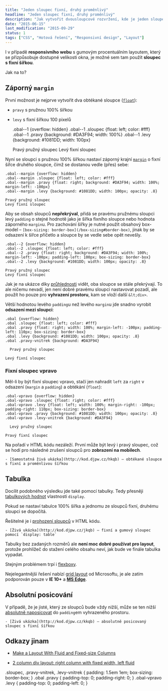 ```yaml
---
title: "Jeden sloupec fixní, druhý proměnlivý"
headline: "Jeden sloupec fixní, druhý proměnlivý"
description: "Jak vytvořit dvousloupcové rozvržení, kde je jeden sloupec s pevnou šířkou a druhý se přizpůsobuje šířce okna."
date: "2015-06-15"
last_modification: "2015-09-29"
status: 1
tags: ["CSS", "Hotová řešení", "Responsivní design", "Layout"]
---
```


I v případě **responsivního webu** s gumovým procentuálním layoutem, který se přizpůsobuje dostupné velikosti okna, je možné sem tam použít **sloupec s fixní šířkou**.

Jak na to?

## Záporný `margin`

První možnost je nejprve vytvořit dva obtékané sloupce ([`float`](/float)):

  - `pravy` s pružnou 100% šířkou

  - `levy` s fixní šířkou 100 pixelů

    .obal--1 {overflow: hidden}
    .obal--1 .sloupec {float: left; color: #fff}
    .obal--1 .pravy {background: #DA3F94; width: 100%}
    .obal--1 .levy {background: #1081DD; width: 100px}    

    Pravý pružný sloupec
    Levý fixní sloupec    

Nyní se sloupci s pružnou 100% šířkou nastaví záporný krajní [`margin`](/margin) o fixní šířce druhého sloupce, čímž se dostanou vedle (přes) sebe:

    .obal--margin {overflow: hidden}
    .obal--margin .sloupec {float: left; color: #fff}
    .obal--margin .pravy {float: right; background: #DA3F94; width: 100%; margin-left: -100px}
    .obal--margin .levy {background: #1081DD; width: 100px; opacity: .8}    

    Pravý pružný sloupec   
    Levý fixní sloupec

Aby se obsah sloupců **nepřekrýval**, přidá se pravému pružnému sloupci levý `padding` o stejné hodnotě jako je šířka fixního sloupce nebo hodnota záporného `margin`u. Pro zachování šířky je nutné použít obsahový box-model – `[box-sizing: border-box](/box-sizing#border-box)`, jinak by se odsazení k šířce přičetlo a sloupce by se vedle sebe opět nevešly.

    .obal--2 {overflow: hidden}
    .obal--2 .sloupec {float: left; color: #fff}
    .obal--2 .pravy {float: right; background: #DA3F94; width: 100%; margin-left: -100px; padding-left: 100px; box-sizing: border-box}
    .obal--2 .levy {background: #1081DD; width: 100px; opacity: .8}    

    Pravý pružný sloupec   
    Levý fixní sloupec

Jak je na ukázce díky [průhlednosti](/opacity) vidět, oba sloupce se stále překrývají. To ale ničemu nevadí, jen není dobré pravému sloupci nastavovat pozadí, ale použít ho pouze pro **vyhrazení prostoru**, kam se vloží další `&lt;div>`.

Větší hodnotou levého `padding`u než levého `margin`u jde snadno vyrobit **odsazení mezi sloupci**:

    .obal {overflow: hidden}
    .obal .sloupec {float: left; color: #fff}
    .obal .pravy {float: right; width: 100%; margin-left: -100px; padding-left: 110px; box-sizing: border-box}
    .obal .levy {background: #1081DD; width: 100px; opacity: .8}    
    .obal .pravy-vnitrek {background: #DA3F94}

      Pravý pružný sloupec
       
    Levý fixní sloupec

### Fixní sloupec vpravo

Měl-li by být fixní sloupec vpravo, stačí jen nahradit `left` za `right` v odsazení (`margin` a `padding`) a obtékání (`float`):

    .obal-vpravo {overflow: hidden}
    .obal-vpravo .sloupec {float: right; color: #fff}
    .obal-vpravo .levy {float: left; width: 100%; margin-right: -100px; padding-right: 110px; box-sizing: border-box}
    .obal-vpravo .pravy {background: #1081DD; width: 100px; opacity: .8}    
    .obal-vpravo .levy-vnitrek {background: #DA3F94}

      Levý pružný sloupec
       
    Pravý fixní sloupec

Na pořadí v HTML kódu nezáleží. První může být levý i pravý sloupec, což se hodí pro následné zrušení sloupců pro **zobrazení na mobilech**.

    - [Samostatná živá ukázka](http://kod.djpw.cz/hkqb) – obtékané sloupce s fixní a proměnlivou šířkou

## Tabulka

Docílit podobného výsledku jde také pomocí tabulky. Tedy přesněji [tabulkových hodnot](/display#table) vlastnosti `display`.

Pokud se nastaví tabulce 100% šířka a jednomu ze sloupců fixní, druhému sloupci se dopočítá.

Řešitelné je i [prohození sloupců](/sachovnicovy-vypis#prohozeni) v HTML kódu.

    - [Živá ukázka](http://kod.djpw.cz/jkqb) – fixní a gumový sloupec pomocí `display: table`

Tabulky bez zadaných rozměrů ale **není moc dobré používat pro layout**, protože prohlížeč do stažení celého obsahu neví, jak bude ve finále tabulka vypadat.

Stejným problémem trpí i [flexboxy](/flexbox).

Nejelegantnější řešení nabízí [grid layout](/display#grid-layout) od Microsoftu, je ale zatím podporován pouze v **IE 10+** a [**MS Edge**](/microsoft-edge).

## Absolutní posicování

V případě, že je jisté, který ze sloupců bude vždy nižší, může se ten nižší [absolutně naposicovat](/position#absolute) do `padding`em vyhrazeného prostoru.

    - [Živá ukázka](http://kod.djpw.cz/kkqb) – absolutně posicovaný sloupec s fixní šířkou

## Odkazy jinam

  - [Make a Layout With Fluid and Fixed-size Columns](http://radiatingstar.com/make-a-layout-with-fluid-and-fixed-size-columns)

  - [2 column div layout: right column with fixed width, left fluid](http://stackoverflow.com/questions/5195836/2-column-div-layout-right-column-with-fixed-width-left-fluid)

  .sloupec,
  .pravy-vnitrek,
  .levy-vnitrek {
    padding: 1.5em 1em; box-sizing: border-box;
  }
  .obal .pravy {
    padding-top: 0;
    padding-right: 0;
  }
  .obal-vpravo .levy {
    padding-top: 0;
    padding-left: 0;
  }